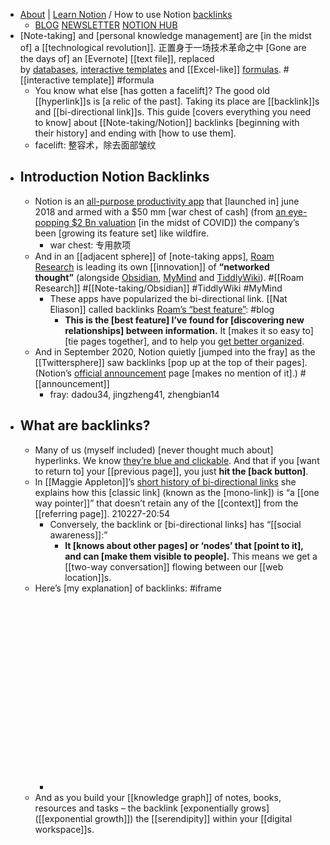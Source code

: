 - [About](https://radreads.co/start-here/) | [Learn Notion](https://radreads.co/notion/) / How to use Notion [backlinks](https://radreads.co/notion-backlinks/)
    - [BLOG](https://radreads.co/blog/)
[NEWSLETTER](https://radreads.co/subscribe/) 
[NOTION HUB](https://radreads.co/notion/)
- [Note-taking] and [personal knowledge management] are [in the midst of] a [[technological revolution]]. 正置身于一场技术革命之中 [Gone are the days of] an [Evernote] [[text file]], replaced by [databases](https://radreads.co/notion-databases/), [interactive templates](https://radreads.co/notion-templates/) and [[Excel-like]] [formulas](https://radreads.co/notion-formulas/). #[[interactive template]] #formula
    - You know what else [has gotten a facelift]? The good old [[hyperlink]]s is [a relic of the past]. Taking its place are [[backlink]]s and [[bi-directional link]]s. This guide [covers everything you need to know] about [[Note-taking/Notion]] backlinks [beginning with their history] and ending with [how to use them].
    - facelift: 整容术，除去面部皱纹
- ## Introduction Notion Backlinks
    - Notion is an [all-purpose productivity app](https://radreads.co/notion/) that [launched in] june 2018 and armed with a $50 mm [war chest of cash] (from [an eye-popping $2 Bn valuation](https://techcrunch.com/2020/04/01/notion-hits-2-billion-valuation-in-new-raise/) [in the midst of COVID]) the company’s been [growing its feature set] like wildfire. 
        - war chest: 专用款项
    - And in an [[adjacent sphere]] of [note-taking apps], [Roam Research](http://roamresearch.com/) is leading its own [[innovation]] of **“networked thought”** (alongside [Obsidian](https://obsidian.md/), [MyMind](https://mymind.com/) and [TiddlyWiki](https://tiddlywiki.com/)). #[[Roam Research]] #[[Note-taking/Obsidian]] #TiddlyWiki #MyMind
        - These apps have popularized the bi-directional link. [[Nat Eliason]] called backlinks [Roam’s “best feature”](https://www.nateliason.com/blog/roam): #blog
            - __This is the [best feature] I’ve found for [discovering new relationships] between information.__ It [makes it so easy to] [tie pages together], and to help you [get better organized]([[organized]]). 
    - And in September 2020, Notion quietly [jumped into the fray] as the [[Twittersphere]] saw backlinks [pop up at the top of their pages]. (Notion’s [official announcement](https://www.notion.so/What-s-New-157765353f2c4705bd45474e5ba8b46c) page [makes no mention of it].) #[[announcement]]
        - fray: dadou34, jingzheng41, zhengbian14
- ## What are backlinks?
    - Many of us (myself included) [never thought much about] hyperlinks. We know [they’re blue and clickable]([[clickable]]). And that if you [want to return to] your [[previous page]], you just __hit the [back button]__.
    - In [[Maggie Appleton]]’s [short history of bi-directional links](https://maggieappleton.com/bidirectionals) she explains how this [classic link] (known as the [mono-link]) is “a [[one way pointer]]” that doesn’t retain any of the [[context]] from the [[referring page]]. 
210227-20:54
        - Conversely, the backlink or [bi-directional links] has “[[social awareness]]:”
            - __It [knows about other pages] or ‘nodes’ that [point to it], and can [make them visible to people].__ This means we get a [[two-way conversation]] flowing between our [[web location]]s.
    - Here’s [my explanation] of backlinks: #iframe
        - <iframe class=" lazyloaded" data-src="https://www.youtube.com/embed/3GG0Ck14ISM" allow="accelerometer; autoplay; encrypted-media; gyroscope; picture-in-picture" allowfullscreen="" width="560" height="315" frameborder="0"></iframe>
    - And as you build your [[knowledge graph]] of notes, books, resources and tasks – the backlink [exponentially grows]([[exponential growth]]) the [[serendipity]] within your [[digital workspace]]s. 
